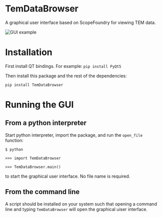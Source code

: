 # TemDataBrowser
A graphical user interface based on ScopeFoundry for viewing TEM data.

![GUI example](https://github.com/ercius/TemDataBrowser/blob/main/TemDataBrowser_window.png?raw=true)

# Installation
First install QT bindings. For example:
`pip install PyQt5`

Then install this package and the rest of the dependencies:

`pip install TemDataBrowser`

# Running the GUI

## From a python interpreter
Start python interpreter, import the package, and run the `open_file` function:

`$ python`

`>>> import TemDataBrowser`

`>>> TemDataBrowser.main()`

to start the graphical user interface. No file name is required.

## From the command line

A script should be installed on your system such that opening a command line
and typing `TemDataBrowser` will open the graphical uiser interface.
